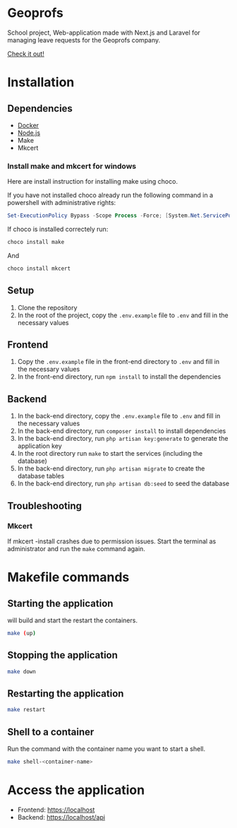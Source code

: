 # Geoprofs

School project, Web-application made with Next.js and Laravel for managing leave requests for the Geoprofs company.

[Check it out!](https://geoprofs.rutgerpronk.com) 


# Installation

## Dependencies

- [Docker](https://www.docker.com/)
- [Node.js](https://nodejs.org/)
- Make
- Mkcert

### Install make and mkcert for windows

Here are install instruction for installing make using choco.

If you have not installed choco already run the following command in a powershell with administrative rights:
```powershell
Set-ExecutionPolicy Bypass -Scope Process -Force; [System.Net.ServicePointManager]::SecurityProtocol = [System.Net.ServicePointManager]::SecurityProtocol -bor 3072; iex ((New-Object System.Net.WebClient).DownloadString('https://community.chocolatey.org/install.ps1'))
```


If choco is installed correctely run:
```bash
choco install make
```
And
```bash
choco install mkcert
```

## Setup

1. Clone the repository
2. In the root of the project, copy the `.env.example` file to `.env` and fill in the necessary values

## Frontend

1. Copy the `.env.example` file in the front-end directory to `.env` and fill in the necessary values 
2. In the front-end directory, run `npm install` to install the dependencies

## Backend 

1. In the back-end directory, copy the `.env.example` file to `.env` and fill in the necessary values
2. In the back-end directory, run `composer install` to install dependencies
3. In the back-end directory, run `php artisan key:generate` to generate the application key
4. In the root directory run `make` to start the services (including the database) 
5. In the back-end directory, run `php artisan migrate` to create the database tables
6. In the back-end directory, run `php artisan db:seed` to seed the database

## Troubleshooting

### Mkcert

If mkcert -install crashes due to permission issues. Start the terminal as administrator and run the `make` command again.

# Makefile commands

## Starting the application
will build and start the restart the containers.

```bash
make (up)
``` 

## Stopping the application

```bash
make down
```

## Restarting the application

```bash
make restart
```

## Shell to a container

Run the command with the container name you want to start a shell.

```bash
make shell-<container-name>
```

# Access the application

- Frontend: [https://localhost](https://localhost)
- Backend: [https://localhost/api](https://localhost/api)

